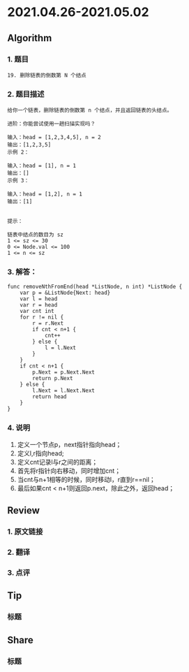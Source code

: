 # 2021.04.26-2021.05.02

## Algorithm
### 1. 题目
```
19. 删除链表的倒数第 N 个结点
```
### 2. 题目描述
```
给你一个链表，删除链表的倒数第 n 个结点，并且返回链表的头结点。

进阶：你能尝试使用一趟扫描实现吗？

输入：head = [1,2,3,4,5], n = 2
输出：[1,2,3,5]
示例 2：

输入：head = [1], n = 1
输出：[]
示例 3：

输入：head = [1,2], n = 1
输出：[1]
 

提示：

链表中结点的数目为 sz
1 <= sz <= 30
0 <= Node.val <= 100
1 <= n <= sz

```

### 3. 解答：
```golang
func removeNthFromEnd(head *ListNode, n int) *ListNode {
	var p = &ListNode{Next: head}
	var l = head
	var r = head
	var cnt int
	for r != nil {
		r = r.Next
		if cnt < n+1 {
			cnt++
		} else {
			l = l.Next
		}
	}
	if cnt < n+1 {
		p.Next = p.Next.Next
		return p.Next
	} else {
		l.Next = l.Next.Next
		return head
	}
}
```
### 4. 说明
1. 定义一个节点p，next指针指向head；
2. 定义l,r指向head;
3. 定义cnt记录l与r之间的距离；
4. 首先将r指针向右移动，同时增加cnt；
5. 当cnt与n+1相等的时候，同时移动l，r直到r==nil；
6. 最后如果cnt < n+1则返回p.next，除此之外，返回head；

## Review
### 1. 原文链接


### 2. 翻译


### 3. 点评


## Tip
### 标题


## Share
### 标题